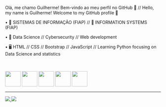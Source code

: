 Olá, me chamo Guilherme! 
Bem-vindo ao meu perfil no GitHub 👋 //
Hello, my name is Guilherme!
Welcome to my GitHub profile 👋

• 🔭 SISTEMAS DE INFORMAÇÃO (FIAP) // 🔭 INFORMATION SYSTEMS (FIAP)

• 🌱 Data Science // Cybersecurity // Web development

• 🖥️ HTML // CSS // Bootstrap // JavaScript // Learning Python focusing on Data Science and statistics

<br> 
<br> 

<div style="display: inline_block"> 
  <img src="https://cdn.jsdelivr.net/gh/devicons/devicon/icons/html5/html5-plain.svg" style="height: 50px;" />
  <img src="https://cdn.jsdelivr.net/gh/devicons/devicon/icons/css3/css3-plain.svg" style="height: 50px;" />
  <img src="https://cdn.jsdelivr.net/gh/devicons/devicon/icons/bootstrap/bootstrap-plain.svg" style="height: 50px;" />
  <img src="https://cdn.jsdelivr.net/gh/devicons/devicon/icons/javascript/javascript-plain.svg" style="height: 50px;" />
  <img src="https://cdn.jsdelivr.net/gh/devicons/devicon/icons/python/python-plain.svg" style="height: 50px;" />
</div>
    
<hr>

<div style="display: flex; align-items: center;">
<a href="https://github.com/guiKD"/> 
<img src="https://github-readme-stats.vercel.app/api/top-langs/?username=guiKD&layout=compact&langs_count=7&theme=dracula" style="max-height: 200px;"/> 
<img src="https://64.media.tumblr.com/14f536e4a7add6953f2f7ea0d8a91fda/tumblr_n33lndFgJp1rnkzyto1_500.gifv" style="max-height: 150px; max-width: 100%;"/>
</div>

